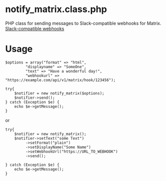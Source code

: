 # notify_matrix.class.php

PHP class for sending messages to Slack-compatible webhooks for Matrix. [Slack-compatible webhooks](https://github.com/turt2live/matrix-appservice-webhooks)

# Usage

```
$options = array("format" => "html", 
		 "displayname" => "SomeOne", 
		 "text" => "Have a wonderful day!",
		 "webhookurl" => "https://example.com/api/v1/matrix/hook/123456");

try{
	$notifier = new notify_matrix($options);
	$notifier->send();
} catch (Exception $e) {
	echo $e->getMessage();
}
```

or

```
try{
	$notifier = new notify_matrix();
	$notifier->setText("some Text")
	 	 ->setFormat("plain")
		 ->setDisplayName("Some Name")
		 ->setWebhookUrl("https://URL_TO_WEBHOOK")
		 ->send();

} catch (Exception $e) {
	echo $e->getMessage();
}
```

